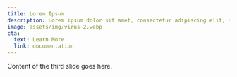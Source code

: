 ```yaml
---
title: Lorem Ipsum
description: Lorem ipsum dolor sit amet, consectetur adipiscing elit, sed do eiusmod tempor incididunt ut labore et dolore magna aliqua. Non odio euismod lacinia at quis risus sed. Ac ut consequat semper viverra nam libero justo.
image: assets/img/virus-2.webp
cta:
  text: Learn More
  link: documentation
---
```


Content of the third slide goes here.